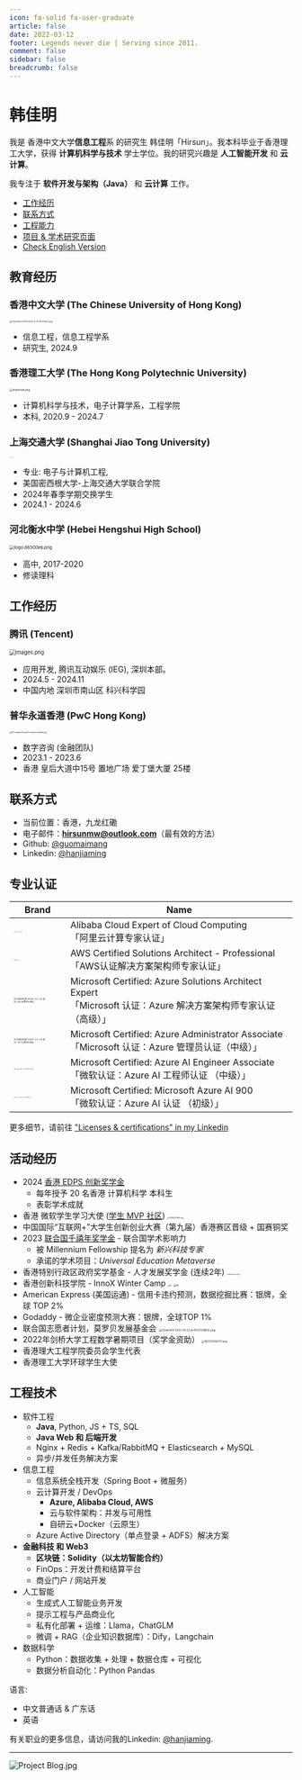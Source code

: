 ```yaml
---
icon: fa-solid fa-user-graduate
article: false
date: 2022-03-12
footer: Legends never die | Serving since 2011.
comment: false 
sidebar: false
breadcrumb: false
---
```


# 韩佳明

我是 香港中文大学**信息工程**系 的研究生 韩佳明「Hirsun」。我本科毕业于香港理工大学，获得 **计算机科学与技术** 学士学位。我的研究兴趣是 **人工智能开发** 和 **云计算**。


我专注于 **软件开发与架构（Java）** 和 **云计算** 工作。


- [工作经历](#工作经历)
- [联系方式](#联系方式) 
- [工程能力](#工程技术) 
- [项目 & 学术研究页面](/research.html)
- [Check English Version](myself.html)

## 教育经历

### 香港中文大学 (The Chinese University of Hong Kong)

<img src="https://pic.hanjiaming.com.cn/2024/08/22/2ba3132608c7b.png" alt="CleanShot 2024-08-22 at 22.46.37@2x.png" style="zoom:25%;" />

- 信息工程，信息工程学系
- 研究生, 2024.9

### 香港理工大学 (The Hong Kong Polytechnic University)

<img src="https://pic.hanjiaming.com.cn/2022/05/23/093cef8d87b4a.png" alt="download.png" style="zoom: 33%;" />

- 计算机科学与技术，电子计算学系，工程学院
- 本科,  2020.9 - 2024.7

### 上海交通大学 (Shanghai Jiao Tong University)

<img src="https://pic.hanjiaming.com.cn/2024/02/24/7b2d2f8a6668f.png" alt="校标-标志中英文横版.png" title="校标-标志中英文横版.png" style="zoom: 4.5%;" />

- 专业: 电子与计算机工程,
- 美国密西根大学-上海交通大学联合学院
- 2024年春季学期交换学生
- 2024.1 - 2024.6

### 河北衡水中学 (Hebei Hengshui High School)

<img src="https://pic.hanjiaming.com.cn/2022/05/23/8677f1421c551.png" alt="logo.86300e6.png" style="zoom: 55%;" />

- 高中, 2017-2020
- 修读理科

## 工作经历

### 腾讯 (Tencent)

<img src="https://pic.hanjiaming.com.cn/2024/08/14/072f12b58d2e9.png" alt="images.png" style="zoom:66%;" />

- 应用开发,  腾讯互动娱乐 (IEG), 深圳本部。
- 2024.5 - 2024.11
- 中国内地 深圳市南山区 科兴科学园

### 普华永道香港 (PwC Hong Kong)

<img src="https://pic.hanjiaming.com.cn/2023/01/14/4009f97652543.jpg" alt="PricewaterhouseCoopersLimited2.jpg" style="zoom: 25%;" />

- 数字咨询 (金融团队)
- 2023.1 - 2023.6
- 香港 皇后大道中15号 置地广场 爱丁堡大厦 25楼

## 联系方式

- 当前位置：香港，九龙红磡
- 电子邮件：**hirsunmw@outlook.com**（最有效的方法）
- Github: [@guomaimang](https://github.com/guomaimang)
- Linkedin: [@hanjiaming](https://www.linkedin.com/in/hanjiaming/)

## 专业认证

| Brand                                                        | Name                                                         |
| ------------------------------------------------------------ | ------------------------------------------------------------ |
| <img src="https://pic.hanjiaming.com.cn/2022/11/13/1327a3d9d969f.png" alt="1667275963365.png" style="zoom:8%;" /> | Alibaba Cloud Expert of Cloud Computing<br />「阿里云计算专家认证」 |
| <img src="https://pic.hanjiaming.com.cn/2022/11/13/49c7e482253e6.png" alt="image.png" style="zoom:10%;" /> | AWS Certified Solutions Architect - Professional<br />「AWS认证解决方案架构师专家认证」 |
| <img src="https://pic.hanjiaming.com.cn/2023/12/22/c68a6d1546719.png" alt="CleanShot 2023-12-22 at 21.28.56@2x.png" style="zoom:25%;" /> | Microsoft Certified: Azure Solutions Architect Expert<br />「Microsoft 认证：Azure 解决方案架构师专家认证（高级）」 |
| <img src="https://pic.hanjiaming.com.cn/2023/12/22/ca62ec5d94527.png" alt="CleanShot 2023-12-22 at 21.25.12@2x.png" style="zoom:25%;" /> | Microsoft Certified: Azure Administrator Associate<br />「Microsoft 认证：Azure 管理员认证（中级）」 |
| <img src="https://pic.hanjiaming.com.cn/2023/11/29/776496addc1ce.png" alt="CleanShot 2023-11-29 at 19.33.17@2x.png" style="zoom:10%;" /> | Microsoft Certified: Azure AI Engineer Associate<br />「微软认证：Azure AI 工程师认证 （中级）」 |
| <img src="https://pic.hanjiaming.com.cn/2022/11/13/0bca59a2487e4.png" alt="azure-ai-fundamentals-600x600.png" style="zoom:10%;" /> | Microsoft Certified: Microsoft Azure AI 900<br />「微软认证：Azure AI 认证 （初级）」 |

更多细节，请前往 ["Licenses & certifications" in my Linkedin](https://www.linkedin.com/in/hanjiaming/details/certifications/)


## 活动经历

- 2024 [香港 EDPS 创新奖学金](https://www.linkedin.com/feed/update/urn:li:activity:7234191501029691392/)
  - 每年授予 20 名香港 计算机科学 本科生
  - 表彰学术成就
- 香港 微软学生学习大使 ([学生 MVP 社区](https://mvp.microsoft.com/studentambassadors/profile/34ff3553-c034-496c-a490-db9283f3188a))
  <img src="https://pic.hanjiaming.com.cn/2023/11/29/fdf80d63b1585.png" alt="1701257374951.png" style="zoom:20%;" />
- 中国国际“互联网+”大学生创新创业大赛（第九届）香港赛区晋级 + 国赛铜奖
- 2023 [联合国千禧年奖学金](https://www.millenniumfellows.org/) - 联合国学术影响力
  - 被 Millennium Fellowship 提名为 *新兴科技专家* 
  - 承诺的学术项目：*Universal Education Metaverse*
    <img src="https://pic.hanjiaming.com.cn/2023/08/14/21e930e24b9c1.png" alt="UN.png" style="zoom:6%;" />
- 香港特别行政区政府奖学基金 - 人才发展奖学金 (连续2年)
  <img src="https://pic.hanjiaming.com.cn/2023/06/11/ebc6f8ced1f9b.png" alt="1686464538053.png" style="zoom: 15%;" />
- 香港创新科技学院 - InnoX Winter Camp
  <img src="https://pic.hanjiaming.com.cn/2022/12/23/c69dfc1c44167.png" alt="d" style="zoom:25%;" /> <img src="https://static-file.hirsun.tech/2022/12/23/143134c68964d.png" alt="dd" style="zoom:28%;" />
- American Express (美国运通) - 信用卡违约预测，数据挖掘比赛：银牌，全球 TOP 2%
- Godaddy - 微企业密度预测大赛：银牌，全球TOP 1%
- 联合国志愿者计划，莫罗贝发展基金会
  <img src="https://pic.hanjiaming.com.cn/2022/05/23/d5730f601ad91.png" alt="CleanShot 2022-05-23 at 00.07.50@2x.png" style="zoom: 33%;" />
- 2022年剑桥大学工程数学暑期项目（奖学金资助）
  <img src="https://pic.hanjiaming.com.cn/2022/06/20/bb9a3f76e3c1e.png" alt="1655728744272.png" style="zoom:30%;" />
- 香港理大工程学院委员会学生代表
- 香港理工大学环球学生大使

## 工程技术

- 软件工程
  - **Java**, Python, JS + TS, SQL
  - **Java Web 和 后端开发**
  - Nginx + Redis + Kafka/RabbitMQ + Elasticsearch + MySQL
  - 异步/并发任务解决方案
- 信息工程
  - 信息系统全栈开发（Spring Boot + 微服务）
  - 云计算开发 / DevOps
    - **Azure, Alibaba Cloud, AWS**
    - 云与软件架构：并发与可用性
    - 自研云+Docker（云原生）
  - Azure Active Directory（单点登录 + ADFS）解决方案
- **金融科技 和 Web3**
  - **区块链：Solidity（以太坊智能合约）**
  - FinOps：开发计费和结算平台
  - 商业门户 / 网站开发
- 人工智能
  - 生成式人工智能业务开发
  - 提示工程与产品商业化
  - 私有化部署 + 运维：Llama，ChatGLM
  - 微调 + RAG（企业知识数据库）：Dify，Langchain
- 数据科学
  - Python：数据收集 + 处理 + 数据仓库 + 可视化
  - 数据分析自动化：Python Pandas

语言:

- 中文普通话 & 广东话
- 英语

有关职业的更多信息，请访问我的Linkedin: [@hanjiaming](https://www.linkedin.com/in/hanjiaming/).


---

![Project Blog.jpg](https://pic.hanjiaming.com.cn/2025/03/17/d97cbe197ce0d.jpg)